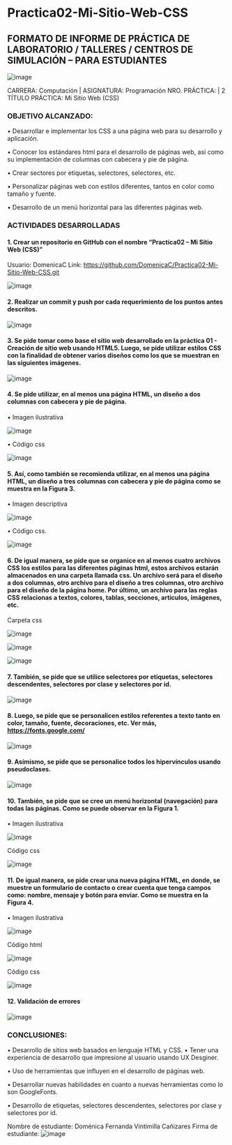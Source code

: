 # Practica02-Mi-Sitio-Web-CSS

 ## FORMATO DE INFORME DE PRÁCTICA DE LABORATORIO / TALLERES / CENTROS DE SIMULACIÓN – PARA ESTUDIANTES

![image](https://user-images.githubusercontent.com/49033368/99210583-7b441780-27c6-11eb-8fe4-3acbf53faa10.png)

CARRERA: Computación | ASIGNATURA: Programación
NRO. PRÁCTICA: |	2	TÍTULO PRÁCTICA:  Mi Sitio Web (CSS)
### OBJETIVO ALCANZADO:
•	Desarrollar e implementar los CSS a una página web para su desarrollo y aplicación.

•	Conocer los estándares html para el desarrollo de páginas web, así como su implementación de columnas con cabecera y pie de página.

•	Crear sectores por etiquetas, selectores, selectores, etc.

•	Personalizar páginas web con estilos diferentes, tantos en color como tamaño y fuente.

•	Desarrollo de un menú horizontal para las diferentes páginas web.

### ACTIVIDADES DESARROLLADAS
#### 1.	Crear un repositorio en GitHub con el nombre “Practica02 – Mi Sitio Web (CSS)”
Usuario: DomenicaC
Link: https://github.com/DomenicaC/Practica02-Mi-Sitio-Web-CSS.git
 
 ![image](https://user-images.githubusercontent.com/49033368/99210599-8303bc00-27c6-11eb-9daf-26d7d9d042ea.png)

#### 2.	Realizar un commit y push por cada requerimiento de los puntos antes descritos. 

![image](https://user-images.githubusercontent.com/49033368/99210606-8ac36080-27c6-11eb-8179-ebcc2df391ee.png)

#### 3.	Se pide tomar como base el sitio web desarrollado en la práctica 01 - Creación de sitio web usando HTML5. Luego, se pide utilizar estilos CSS con la finalidad de obtener varios diseños como los que se muestran en las siguientes imágenes.
   
![image](https://user-images.githubusercontent.com/49033368/99210630-9adb4000-27c6-11eb-81df-bea37861bc9e.png)

#### 4.	Se pide utilizar, en al menos una página HTML, un diseño a dos columnas con cabecera y pie de página.
•	Imagen ilustrativa
 
 ![image](https://user-images.githubusercontent.com/49033368/99210656-acbce300-27c6-11eb-9f38-94fb99fdeb78.png)

•	Código css
 
![image](https://user-images.githubusercontent.com/49033368/99210665-b1819700-27c6-11eb-8ec6-6f42fee32168.png)

#### 5.	Así, como también se recomienda utilizar, en al menos una página HTML, un diseño a tres columnas con cabecera y pie de página como se muestra en la Figura 3.
•	Imagen descriptiva
 
 ![image](https://user-images.githubusercontent.com/49033368/99210674-b8100e80-27c6-11eb-8735-7c2bb12f5019.png)

•	Código css.
  
![image](https://user-images.githubusercontent.com/49033368/99210696-c2caa380-27c6-11eb-9482-71bceb37c6e8.png)

#### 6.	De igual manera, se pide que se organice en al menos cuatro archivos CSS los estilos para las diferentes páginas html, estos archivos estarán almacenados en una carpeta llamada css. Un archivo será para el diseño a dos columnas, otro archivo para el diseño a tres columnas, otro archivo para el diseño de la página home. Por último, un archivo para las reglas CSS relacionas a textos, colores, tablas, secciones, artículos, imágenes, etc.

Carpeta css
 
![image](https://user-images.githubusercontent.com/49033368/99210707-c8c08480-27c6-11eb-8445-2d81444b3443.png)

![image](https://user-images.githubusercontent.com/49033368/99210725-d83fcd80-27c6-11eb-800b-0cc3c907c70c.png)

![image](https://user-images.githubusercontent.com/49033368/99210744-e68de980-27c6-11eb-8e89-03105ed7cdb6.png)
  
#### 7.	También, se pide que se utilice selectores por etiquetas, selectores descendentes, selectores por clase y selectores por id.
     
 ![image](https://user-images.githubusercontent.com/49033368/99210978-8a779500-27c7-11eb-9282-543788cb3e17.png)

#### 8.	Luego, se pide que se personalicen estilos referentes a texto tanto en color, tamaño, fuente, decoraciones, etc. Ver más, https://fonts.google.com/

   ![image](https://user-images.githubusercontent.com/49033368/99210784-032a2180-27c7-11eb-8b94-0e205ce342ae.png)

#### 9.	Asimismo, se pide que se personalice todos los hipervínculos usando pseudoclases.
   
   ![image](https://user-images.githubusercontent.com/49033368/99210802-0fae7a00-27c7-11eb-8cc9-b6e7674159ee.png)

#### 10.	También, se pide que se cree un menú horizontal (navegación) para todas las páginas. Como se puede observar en la Figura 1.
•	Imagen ilustrativa

 ![image](https://user-images.githubusercontent.com/49033368/99210819-1b9a3c00-27c7-11eb-8eef-6a497c8d164a.png)

Código css
 
 ![image](https://user-images.githubusercontent.com/49033368/99210829-205ef000-27c7-11eb-8506-7bcede51e7f9.png)

#### 11.	De igual manera, se pide crear una nueva página HTML, en donde, se muestre un formulario de contacto o crear cuenta que tenga campos como: nombre, mensaje y botón para enviar. Como se muestra en la Figura 4.
•	Imagen ilustrativa
 
![image](https://user-images.githubusercontent.com/49033368/99210838-26ed6780-27c7-11eb-9a0d-b2fe0841d247.png)

Código html
 
 ![image](https://user-images.githubusercontent.com/49033368/99210846-2c4ab200-27c7-11eb-8c9d-c1dd1dfbc290.png)

Código css
 
 ![image](https://user-images.githubusercontent.com/49033368/99210853-3076cf80-27c7-11eb-8280-a2a768dd609c.png)

#### 12.	Validación de errores
 
 ![image](https://user-images.githubusercontent.com/49033368/99210871-3b316480-27c7-11eb-824b-b990bbc28861.png)

### CONCLUSIONES:
•	Desarrollo de sitios web basados en lenguaje HTML y CSS.
•	Tener una experiencia de desarrollo que impresione al usuario usando UX Desginer.

•	Uso de herramientas que influyen en el desarrollo de páginas web.

•	Desarrollar nuevas habilidades en cuanto a nuevas herramientas como lo son GoogleFonts.

•	Desarrollo de etiquetas, selectores descendentes, selectores por clase y selectores por id.

Nombre de estudiante: Doménica Fernanda Vintimilla Cañizares
Firma de estudiante: 
![image](https://user-images.githubusercontent.com/49033368/99210899-4edccb00-27c7-11eb-9377-8ad78aa9bf42.png)
